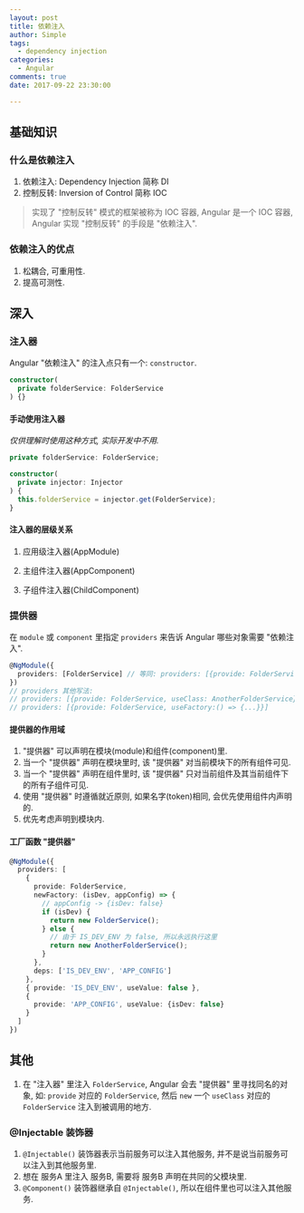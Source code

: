 ```yaml
---
layout: post
title: 依赖注入
author: Simple
tags:
  - dependency injection
categories:
  - Angular
comments: true
date: 2017-09-22 23:30:00

---
```


## 基础知识

### 什么是依赖注入
1. 依赖注入: Dependency Injection 简称 DI
2. 控制反转: Inversion of Control 简称 IOC

> 实现了 "控制反转" 模式的框架被称为 IOC 容器, Angular 是一个 IOC 容器, Angular 实现 "控制反转" 的手段是 "依赖注入".

### 依赖注入的优点
1. 松耦合, 可重用性.
2. 提高可测性.

<!-- more -->

## 深入

### 注入器
Angular "依赖注入" 的注入点只有一个: `constructor`.
``` typescript
constructor(
  private folderService: FolderService
) {}
```

#### 手动使用注入器
*仅供理解时使用这种方式, 实际开发中不用.*
``` typescript
private folderService: FolderService;

constructor(
  private injector: Injector
) {
  this.folderService = injector.get(FolderService);
}
```

#### 注入器的层级关系
1. 应用级注入器(AppModule)

2. 主组件注入器(AppComponent)

3. 子组件注入器(ChildComponent)



### 提供器
在 `module` 或 `component` 里指定 `providers` 来告诉 Angular 哪些对象需要 "依赖注入".
``` typescript
@NgModule({
  providers: [FolderService] // 等同: providers: [{provide: FolderService, useClass: FolderService}]
})
// providers 其他写法:
// providers: [{provide: FolderService, useClass: AnotherFolderService}]
// providers: [{provide: FolderService, useFactory:() => {...}}]
```

#### 提供器的作用域
1. "提供器" 可以声明在模块(module)和组件(component)里.
2. 当一个 "提供器" 声明在模块里时, 该 "提供器" 对当前模块下的所有组件可见.
3. 当一个 "提供器" 声明在组件里时, 该 "提供器" 只对当前组件及其当前组件下的所有子组件可见.
4. 使用 "提供器" 时遵循就近原则, 如果名字(token)相同, 会优先使用组件内声明的.
5. 优先考虑声明到模块内.

#### 工厂函数 "提供器"
``` typescript
@NgModule({
  providers: [
    {
      provide: FolderService,
      newFactory: (isDev, appConfig) => {
        // appConfig -> {isDev: false}
        if (isDev) {
          return new FolderService();
        } else {
          // 由于 IS_DEV_ENV 为 false, 所以永远执行这里
          return new AnotherFolderService();
        }
      },
      deps: ['IS_DEV_ENV', 'APP_CONFIG']
    },
    { provide: 'IS_DEV_ENV', useValue: false },
    {
      provide: 'APP_CONFIG', useValue: {isDev: false}
    }
  ]
})
```


## 其他

1. 在 "注入器" 里注入 `FolderService`, Angular 会去 "提供器" 里寻找同名的对象, 如: `provide` 对应的 `FolderService`, 然后 `new` 一个 `useClass` 对应的 `FolderService` 注入到被调用的地方.

### @Injectable 装饰器
1. `@Injectable()` 装饰器表示当前服务可以注入其他服务, 并不是说当前服务可以注入到其他服务里.
2. 想在 服务A 里注入 服务B, 需要将 服务B 声明在共同的父模块里.
3. `@Component()` 装饰器继承自 `@Injectable()`, 所以在组件里也可以注入其他服务.
